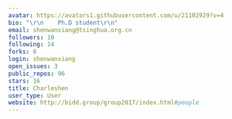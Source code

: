 ```yaml
---
avatar: https://avatars1.githubusercontent.com/u/21102929?v=4
bio: "\r\n    Ph.D student\r\n"
email: shenwanxiang@tsinghua.org.cn
followers: 10
following: 14
forks: 6
login: shenwanxiang
open_issues: 3
public_repos: 96
stars: 16
title: Charleshen
user_type: User
website: http://bidd.group/group2017/index.html#people
---
```

